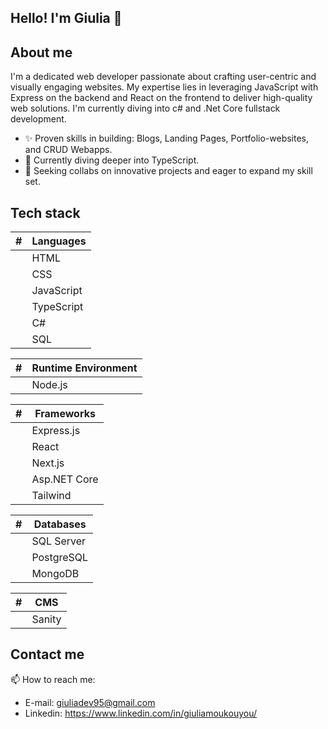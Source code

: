 ## Hello! I'm Giulia 👋

## About me
I'm a dedicated web developer passionate about crafting user-centric and visually engaging websites. My expertise lies in leveraging JavaScript with Express on the backend and React on the frontend to deliver high-quality web solutions.
I'm currently diving into c# and .Net Core fullstack development.

- ✨ Proven skills in building: Blogs, Landing Pages, Portfolio-websites, and CRUD Webapps.
- 🐲 Currently diving deeper into TypeScript.
- 🤝 Seeking collabs on innovative projects and eager to expand my skill set.


## Tech stack

|    # | Languages |
|-----:|-----------|
|      | HTML      |
|      | CSS       |
|      | JavaScript|
|      | TypeScript| => currenlty learning
|      | C#        | => currently learning
|      | SQL       |

|   #  | Runtime Environment  |
|-----:|----------------------|
|      | Node.js              |

|   #  | Frameworks   |
|-----:|--------------|
|      | Express.js   |
|      | React        |
|      | Next.js      |
|      | Asp.NET Core |
|      | Tailwind     |


|    # | Databases |
|-----:|-----------|
|      | SQL Server|
|      | PostgreSQL|
|      | MongoDB   |

|   #  | CMS       |
|-----:|-----------|
|      | Sanity    |


## Contact me
 📫 How to reach me: 
 - E-mail: giuliadev95@gmail.com
-  Linkedin: https://www.linkedin.com/in/giuliamoukouyou/
  

